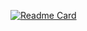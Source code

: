 


[![Readme Card](https://github-readme-stats.vercel.app/api/pin/?username=Vitor-Hugo-BR&repo=github-readme-stats)](https://github.com/Vitor-Hugo-BR/github-readme-stats)
